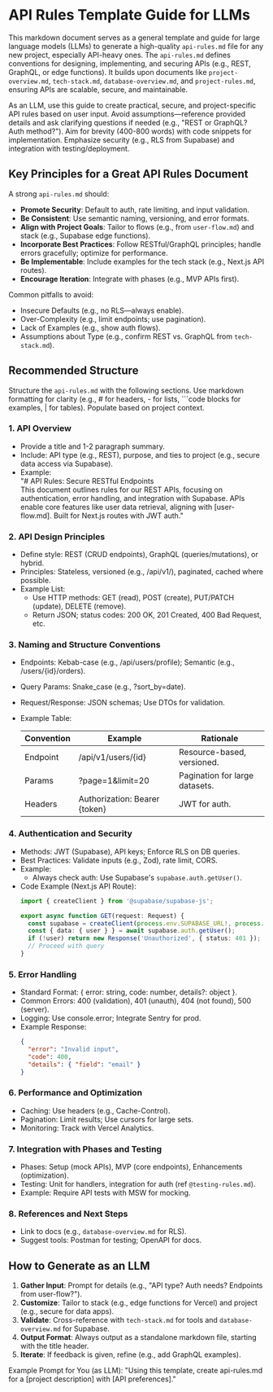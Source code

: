 # API Rules Template Guide for LLMs

This markdown document serves as a general template and guide for large language models (LLMs) to generate a high-quality `api-rules.md` file for any new project, especially API-heavy ones. The `api-rules.md` defines conventions for designing, implementing, and securing APIs (e.g., REST, GraphQL, or edge functions). It builds upon documents like `project-overview.md`, `tech-stack.md`, `database-overview.md`, and `project-rules.md`, ensuring APIs are scalable, secure, and maintainable.

As an LLM, use this guide to create practical, secure, and project-specific API rules based on user input. Avoid assumptions—reference provided details and ask clarifying questions if needed (e.g., "REST or GraphQL? Auth method?"). Aim for brevity (400-800 words) with code snippets for implementation. Emphasize security (e.g., RLS from Supabase) and integration with testing/deployment.

## Key Principles for a Great API Rules Document
A strong `api-rules.md` should:
- **Promote Security**: Default to auth, rate limiting, and input validation.
- **Be Consistent**: Use semantic naming, versioning, and error formats.
- **Align with Project Goals**: Tailor to flows (e.g., from `user-flow.md`) and stack (e.g., Supabase edge functions).
- **Incorporate Best Practices**: Follow RESTful/GraphQL principles; handle errors gracefully; optimize for performance.
- **Be Implementable**: Include examples for the tech stack (e.g., Next.js API routes).
- **Encourage Iteration**: Integrate with phases (e.g., MVP APIs first).

Common pitfalls to avoid:
- Insecure Defaults (e.g., no RLS—always enable).
- Over-Complexity (e.g., limit endpoints; use pagination).
- Lack of Examples (e.g., show auth flows).
- Assumptions about Type (e.g., confirm REST vs. GraphQL from `tech-stack.md`).

## Recommended Structure
Structure the `api-rules.md` with the following sections. Use markdown formatting for clarity (e.g., # for headers, - for lists, ```code blocks for examples, | for tables). Populate based on project context.

### 1. API Overview
- Provide a title and 1-2 paragraph summary.
- Include: API type (e.g., REST), purpose, and ties to project (e.g., secure data access via Supabase).
- Example:  
  "# API Rules: Secure RESTful Endpoints  
  This document outlines rules for our REST APIs, focusing on authentication, error handling, and integration with Supabase. APIs enable core features like user data retrieval, aligning with [user-flow.md]. Built for Next.js routes with JWT auth."

### 2. API Design Principles
- Define style: REST (CRUD endpoints), GraphQL (queries/mutations), or hybrid.
- Principles: Stateless, versioned (e.g., /api/v1/), paginated, cached where possible.
- Example List:
  - Use HTTP methods: GET (read), POST (create), PUT/PATCH (update), DELETE (remove).
  - Return JSON; status codes: 200 OK, 201 Created, 400 Bad Request, etc.

### 3. Naming and Structure Conventions
- Endpoints: Kebab-case (e.g., /api/users/profile); Semantic (e.g., /users/{id}/orders).
- Query Params: Snake_case (e.g., ?sort_by=date).
- Request/Response: JSON schemas; Use DTOs for validation.
- Example Table:

  | Convention | Example | Rationale |
  |------------|---------|-----------|
  | Endpoint | /api/v1/users/{id} | Resource-based, versioned. |
  | Params | ?page=1&limit=20 | Pagination for large datasets. |
  | Headers | Authorization: Bearer {token} | JWT for auth. |

### 4. Authentication and Security
- Methods: JWT (Supabase), API keys; Enforce RLS on DB queries.
- Best Practices: Validate inputs (e.g., Zod), rate limit, CORS.
- Example:
  - Always check auth: Use Supabase's `supabase.auth.getUser()`.
- Code Example (Next.js API Route):
  ```typescript
  import { createClient } from '@supabase/supabase-js';

  export async function GET(request: Request) {
    const supabase = createClient(process.env.SUPABASE_URL!, process.env.SUPABASE_ANON_KEY!);
    const { data: { user } } = await supabase.auth.getUser();
    if (!user) return new Response('Unauthorized', { status: 401 });
    // Proceed with query
  }
  ```

### 5. Error Handling
- Standard Format: { error: string, code: number, details?: object }.
- Common Errors: 400 (validation), 401 (unauth), 404 (not found), 500 (server).
- Logging: Use console.error; Integrate Sentry for prod.
- Example Response:
  ```json
  {
    "error": "Invalid input",
    "code": 400,
    "details": { "field": "email" }
  }
  ```

### 6. Performance and Optimization
- Caching: Use headers (e.g., Cache-Control).
- Pagination: Limit results; Use cursors for large sets.
- Monitoring: Track with Vercel Analytics.

### 7. Integration with Phases and Testing
- Phases: Setup (mock APIs), MVP (core endpoints), Enhancements (optimization).
- Testing: Unit for handlers, integration for auth (ref `@testing-rules.md`).
- Example: Require API tests with MSW for mocking.

### 8. References and Next Steps
- Link to docs (e.g., `database-overview.md` for RLS).
- Suggest tools: Postman for testing; OpenAPI for docs.

## How to Generate as an LLM
1. **Gather Input**: Prompt for details (e.g., "API type? Auth needs? Endpoints from user-flow?").
2. **Customize**: Tailor to stack (e.g., edge functions for Vercel) and project (e.g., secure for data apps).
3. **Validate**: Cross-reference with `tech-stack.md` for tools and `database-overview.md` for Supabase.
4. **Output Format**: Always output as a standalone markdown file, starting with the title header.
5. **Iterate**: If feedback is given, refine (e.g., add GraphQL examples).

Example Prompt for You (as LLM): "Using this template, create api-rules.md for a [project description] with [API preferences]."